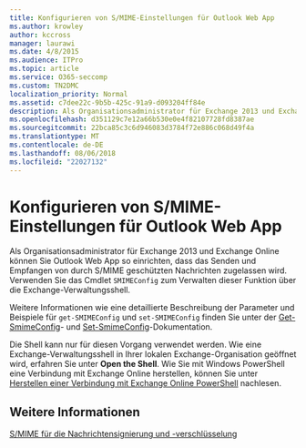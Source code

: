 ```yaml
---
title: Konfigurieren von S/MIME-Einstellungen für Outlook Web App
ms.author: krowley
author: kccross
manager: laurawi
ms.date: 4/8/2015
ms.audience: ITPro
ms.topic: article
ms.service: O365-seccomp
ms.custom: TN2DMC
localization_priority: Normal
ms.assetid: c7dee22c-9b5b-425c-91a9-d093204ff84e
description: Als Organisationsadministrator für Exchange 2013 und Exchange Online können Sie Outlook Web App festlegen, um senden und Empfangen von S/MIME-geschützte Nachrichten zu ermöglichen. Verwenden Sie das Cmdlet SMIMEConfig, um dieses Feature über die Exchange-Verwaltungsshell-Schnittstelle verwalten.
ms.openlocfilehash: d351129c7e12a66b530e0e4f82107728fd8387ae
ms.sourcegitcommit: 22bca85c3c6d946083d3784f72e886c068d49f4a
ms.translationtype: MT
ms.contentlocale: de-DE
ms.lasthandoff: 08/06/2018
ms.locfileid: "22027132"
---
```

# <a name="configure-smime-settings-for-outlook-web-app"></a>Konfigurieren von S/MIME-Einstellungen für Outlook Web App

Als Organisationsadministrator für Exchange 2013 und Exchange Online können Sie Outlook Web App so einrichten, dass das Senden und Empfangen von durch S/MIME geschützten Nachrichten zugelassen wird. Verwenden Sie das Cmdlet  `SMIMEConfig` zum Verwalten dieser Funktion über die Exchange-Verwaltungsshell. 
  
Weitere Informationen wie eine detaillierte Beschreibung der Parameter und Beispiele für  `get-SMIMEConfig` und  `set-SMIMEConfig` finden Sie unter der [Get-SmimeConfig](http://technet.microsoft.com/library/4b29fa89-0840-4fe9-8885-019fcef2e02b.aspx)- und [Set-SmimeConfig](http://technet.microsoft.com/library/de357ce0-8143-4c36-8032-026292fc63f0.aspx)-Dokumentation. 
  
Die Shell kann nur für diesen Vorgang verwendet werden. Wie eine Exchange-Verwaltungsshell in Ihrer lokalen Exchange-Organisation geöffnet wird, erfahren Sie unter **Open the Shell**. Wie Sie mit Windows PowerShell eine Verbindung mit Exchange Online herstellen, können Sie unter [Herstellen einer Verbindung mit Exchange Online PowerShell](https://go.microsoft.com/fwlink/p/?linkid=396554) nachlesen.
  
## <a name="for-more-information"></a>Weitere Informationen

[S/MIME für die Nachrichtensignierung und -verschlüsselung](s-mime-for-message-signing-and-encryption.md)
  

